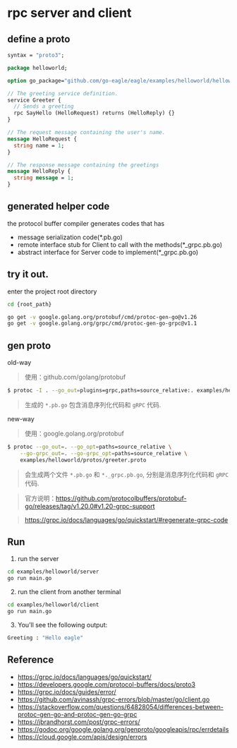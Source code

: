 # rpc server and client

## define a proto

```proto
syntax = "proto3";

package helloworld;

option go_package="github.com/go-eagle/eagle/examples/helloworld/helloworld";

// The greeting service definition.
service Greeter {
  // Sends a greeting
  rpc SayHello (HelloRequest) returns (HelloReply) {}
}

// The request message containing the user's name.
message HelloRequest {
  string name = 1;
}

// The response message containing the greetings
message HelloReply {
  string message = 1;
}
```

## generated helper code

the protocol buffer compiler generates codes that has

- message serialization code(*.pb.go)
- remote interface stub for Client to call with the methods(*_grpc.pb.go)
- abstract interface for Server code to implement(*_grpc.pb.go)

## try it out.

enter the project root directory

```bash
cd {root_path}

go get -v google.golang.org/protobuf/cmd/protoc-gen-go@v1.26
go get -v google.golang.org/grpc/cmd/protoc-gen-go-grpc@v1.1
```

## gen proto

old-way
> 使用：github.com/golang/protobuf

```bash
$ protoc -I . --go_out=plugins=grpc,paths=source_relative:. examples/helloworld/protos/greeter.proto
```
> 生成的 `*.pb.go` 包含消息序列化代码和 `gRPC` 代码.

new-way

> 使用：google.golang.org/protobuf

```bash
$ protoc --go_out=. --go_opt=paths=source_relative \
    --go-grpc_out=. --go-grpc_opt=paths=source_relative \
    examples/helloworld/protos/greeter.proto
```
> 会生成两个文件 `*.pb.go` 和 `*._grpc.pb.go`, 分别是消息序列化代码和 `gRPC` 代码.

> 官方说明：https://github.com/protocolbuffers/protobuf-go/releases/tag/v1.20.0#v1.20-grpc-support

> https://grpc.io/docs/languages/go/quickstart/#regenerate-grpc-code

## Run

1. run the server

```bash
cd examples/helloworld/server
go run main.go
```

2. run the client from another terminal

```bash
cd examples/helloworld/client
go run main.go
```

3. You’ll see the following output:

```bash
Greeting : "Hello eagle"
```

## Reference

- https://grpc.io/docs/languages/go/quickstart/
- https://developers.google.com/protocol-buffers/docs/proto3
- https://grpc.io/docs/guides/error/
- https://github.com/avinassh/grpc-errors/blob/master/go/client.go
- https://stackoverflow.com/questions/64828054/differences-between-protoc-gen-go-and-protoc-gen-go-grpc
- https://jbrandhorst.com/post/grpc-errors/
- https://godoc.org/google.golang.org/genproto/googleapis/rpc/errdetails
- https://cloud.google.com/apis/design/errors

